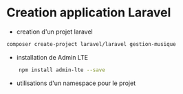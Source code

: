 # Creation application Laravel

- creation d'un projet laravel

```bash
composer create-project laravel/laravel gestion-musique
```

- installation de Admin LTE
    
```bash
    npm install admin-lte --save
```

- utilisations d'un namespace pour le projet
